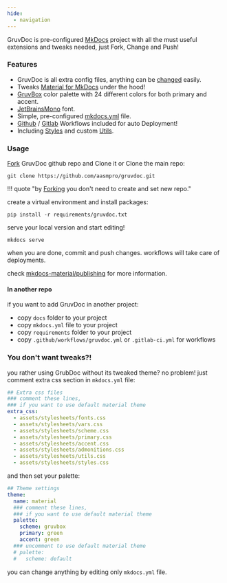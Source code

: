 ```yaml
---
hide:
  - navigation
---
```

GruvDoc is pre-configured [MkDocs](https://www.mkdocs.org/) project with all the must useful extensions and tweaks needed, just Fork, Change and Push!

### Features
- GruvDoc is all extra config files, anything can be [changed](#you-dont-want-tweaks) easily.
- Tweaks [Material for MkDocs](https://squidfunk.github.io/mkdocs-material/) under the hood!
- [GruvBox](/gruvdoc/docs/colors/) color palette with 24 different colors for both primary and accent.
- [JetBrainsMono](/gruvdoc/docs/fonts/) font.
- Simple, pre-configured [mkdocs.yml](https://github.com/aasmpro/gruvdoc/blob/master/mkdocs.yml) file.
- [Github](https://github.com/aasmpro/gruvdoc/blob/master/.github/workflows/gruvdoc.yml) / [Gitlab](https://github.com/aasmpro/gruvdoc/blob/master/.gitlab-ci.yml) Workflows included for auto Deployment!
- Including [Styles](/gruvdoc/docs/styles/) and custom [Utils](/gruvdoc/docs/utils/).

### Usage
[Fork](https://github.com/aasmpro/gruvdoc/fork) GruvDoc github repo and Clone it or Clone the main repo:
```
git clone https://github.com/aasmpro/gruvdoc.git
```
!!! quote "by [Forking](https://github.com/aasmpro/gruvdoc/fork) you don't need to create and set new repo."

create a virtual environment and install packages:
```
pip install -r requirements/gruvdoc.txt
```
serve your local version and start editing!
```
mkdocs serve
```
when you are done, commit and push changes. workflows will take care of deployments.

check [mkdocs-material/publishing](https://squidfunk.github.io/mkdocs-material/publishing-your-site/) for more information.

#### In another repo
if you want to add GruvDoc in another project:

- copy `docs` folder to your project
- copy `mkdocs.yml` file to your project
- copy `requirements` folder to your project
- copy `.github/workflows/gruvdoc.yml` or `.gitlab-ci.yml` for workflows
 

### You don't want tweaks?!
you rather using GrubDoc without its tweaked theme? no problem!
just comment extra css section in `mkdocs.yml` file:
```yaml hl_lines="4-12"
## Extra css files
### comment these lines,
### if you want to use default material theme
extra_css:
  - assets/stylesheets/fonts.css
  - assets/stylesheets/vars.css
  - assets/stylesheets/scheme.css
  - assets/stylesheets/primary.css
  - assets/stylesheets/accent.css
  - assets/stylesheets/admonitions.css
  - assets/stylesheets/utils.css
  - assets/stylesheets/styles.css
```
and then set your palette:
```yaml hl_lines="9-12"
## Theme settings
theme:
  name: material
  ### comment these lines,
  ### if you want to use default material theme
  palette:
    scheme: gruvbox
    primary: green
    accent: green
  ### uncomment to use default material theme
  # palette:
  #   scheme: default
```
you can change anything by editing only `mkdocs.yml` file.
